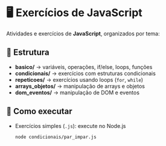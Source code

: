 # 🖥️ Exercícios de JavaScript

Atividades e exercícios de **JavaScript**, organizados por tema:

## 📂 Estrutura
- **basico/** → variáveis, operações, if/else, loops, funções
- **condicionais/** → exercícios com estruturas condicionais
- **repeticoes/** → exercícios usando loops (`for`, `while`)
- **arrays_objetos/** → manipulação de arrays e objetos
- **dom_eventos/** → manipulação de DOM e eventos

## 🚀 Como executar
- Exercícios simples (`.js`): execute no Node.js
  ```bash
  node condicionais/par_impar.js
